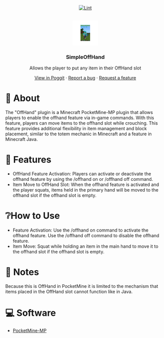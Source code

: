 <!-- PROJECT BADGES -->
<div align="center">

[![Lint](https://poggit.pmmp.io/ci.shield/MyFreds/SimpleOffHand/SimpleOffHand)](https://poggit.pmmp.io/ci/MyFreds/SimpleOffHand/SimpleOffHand)

</div>


<!-- PROJECT LOGO -->
<br />
<div align="center">
  <img src="https://github.com/MyFreds/SimpleOffHand/blob/main/icon.png" alt="Logo" width="80" height="80">
  <h3>SimpleOffHand</h3>
  <p align="center">
    Allows the player to put any item in their OffHand slot


[View in Poggit](https://poggit.pmmp.io/p/SimpleOffHand/SimpleOffHand) · [Report a bug](https://github.com/MyFreds/SimpleOffHand/issues) · [Request a feature](https://github.com/MyFreds/SimpleOffHand/issues)

  </p>
</div>


<!-- ABOUT THE PROJECT -->

# 📔 About
The "OffHand" plugin is a Minecraft PocketMine-MP plugin that allows players to enable the offhand feature via in-game commands. With this feature, players can move items to the offhand slot while crouching. This feature provides additional flexibility in item management and block placement, similar to the totem mechanic in Minecraft and a feature in Minecraft Java.

# 📌 Features
- OffHand Feature Activation: Players can activate or deactivate the offhand feature by using the /offhand on or /offhand off command.
- Item Move to OffHand Slot: When the offhand feature is activated and the player squats, items held in the primary hand will be moved to the offhand slot if the offhand slot is empty.

# ❔How to Use
- Feature Activation: Use the /offhand on command to activate the offhand feature. Use the /offhand off command to disable the offhand feature.
- Item Move: Squat while holding an item in the main hand to move it to the offhand slot if the offhand slot is empty.

# 📜 Notes
Because this is OffHand in PocketMine it is limited to the mechanism that items placed in the OffHand slot cannot function like in Java.

# 💻 Software
- [PocketMine-MP](https://github.com/pmmp/PocketMine-MP/releases)
